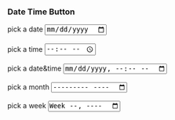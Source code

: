 <!DOCTYPE html>
<html lang="en">
<head>
    <meta charset="UTF-8">
    <meta name="viewport" content="width=device-width, initial-scale=1.0">
    <title>Time Date Calendar</title>
</head>
<body>
    <h3>Date Time Button</h3>
    <label for="date">pick a date</label>
    <input type="date" id="date"><br><br>
    <label for="time">pick a time</label>
    <input type="time" id="time"><br><br>
    <label for="datetime">pick a date&time</label>
    <input type="datetime-local" id="datetime"><br><br>
    <label for="month">pick a month</label>
    <input type="month" id="month"><br><br>
    <label for="week">pick a week</label>
    <input type="week" id="week"><br><br>
</body>
</html>
